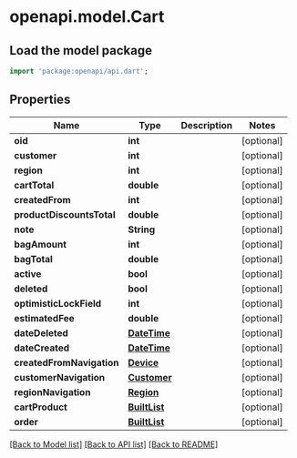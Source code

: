 # openapi.model.Cart

## Load the model package
```dart
import 'package:openapi/api.dart';
```

## Properties
Name | Type | Description | Notes
------------ | ------------- | ------------- | -------------
**oid** | **int** |  | [optional] 
**customer** | **int** |  | [optional] 
**region** | **int** |  | [optional] 
**cartTotal** | **double** |  | [optional] 
**createdFrom** | **int** |  | [optional] 
**productDiscountsTotal** | **double** |  | [optional] 
**note** | **String** |  | [optional] 
**bagAmount** | **int** |  | [optional] 
**bagTotal** | **double** |  | [optional] 
**active** | **bool** |  | [optional] 
**deleted** | **bool** |  | [optional] 
**optimisticLockField** | **int** |  | [optional] 
**estimatedFee** | **double** |  | [optional] 
**dateDeleted** | [**DateTime**](DateTime.md) |  | [optional] 
**dateCreated** | [**DateTime**](DateTime.md) |  | [optional] 
**createdFromNavigation** | [**Device**](Device.md) |  | [optional] 
**customerNavigation** | [**Customer**](Customer.md) |  | [optional] 
**regionNavigation** | [**Region**](Region.md) |  | [optional] 
**cartProduct** | [**BuiltList<CartProduct>**](CartProduct.md) |  | [optional] 
**order** | [**BuiltList<Order>**](Order.md) |  | [optional] 

[[Back to Model list]](../README.md#documentation-for-models) [[Back to API list]](../README.md#documentation-for-api-endpoints) [[Back to README]](../README.md)



